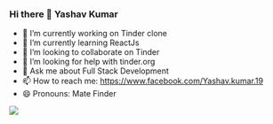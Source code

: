 ### Hi there 👋 Yashav Kumar

<!--
**YASHAVkumar/YASHAVkumar** is a ✨ _special_ ✨ repository because its `README.md` (this file) appears on your GitHub profile.

Here are some ideas to get you started:
-->
- 🔭 I’m currently working on Tinder clone 
- 🌱 I’m currently learning ReactJs
- 👯 I’m looking to collaborate on Tinder
- 🤔 I’m looking for help with tinder.org
- 💬 Ask me about Full Stack Development
- 📫 How to reach me: 
https://www.facebook.com/Yashav.kumar.19
- 😄 Pronouns: Mate Finder

<img src="IMG_20201219_145636.jpg" align="center">
